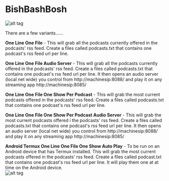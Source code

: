 # BishBashBosh

![alt tag](https://github.com/tomhiggins/BishBashBosh/raw/master/bishbashbosh.jpg)

There are a few variants......

**One Line One File** - This will grab all the podcasts currently offered in the podcasts' rss feed. Create a files called podcasts.txt that contains one podcast's rss feed url per line. 

**One Line One File Audio Server** - This will grab all the podcasts currently offered in the podcasts' rss feed. Create a files called podcasts.txt that contains one podcast's rss feed url per line.  It then opens an audio server (local net wide) you control from http://machinesip:8088/ and play it on any streaming app http://machinesip:8085/

**One Line One File One Show Per Podcast** - This will grab the most current podcasts offered in the podcasts' rss feed. Create a files called podcasts.txt that contains one podcast's rss feed url per line. 

**One Line One File One Show Per Podcast Audio Server** - This will grab the most current podcasts offered i the podcasts' rss feed. Create a files called podcasts.txt that contains one podcast's rss feed url per line. It then opens an audio server (local net wide) you control from http://machinesip:8088/ and play it on any streaming app http://machinesip:8085/

**Android Termux One Line One File One Show Auto Play**  -  To be run on an Android device that has Termux installed. This will grab the most current podcasts offered in the podcasts' rss feed. Create a files called podcast.txt that contains one podcast's rss feed url per line. It will play them one at at time on the Android device.  
![alt tag](https://github.com/tomhiggins/BishBashBosh/raw/master/bishbashboshss.jpg)

